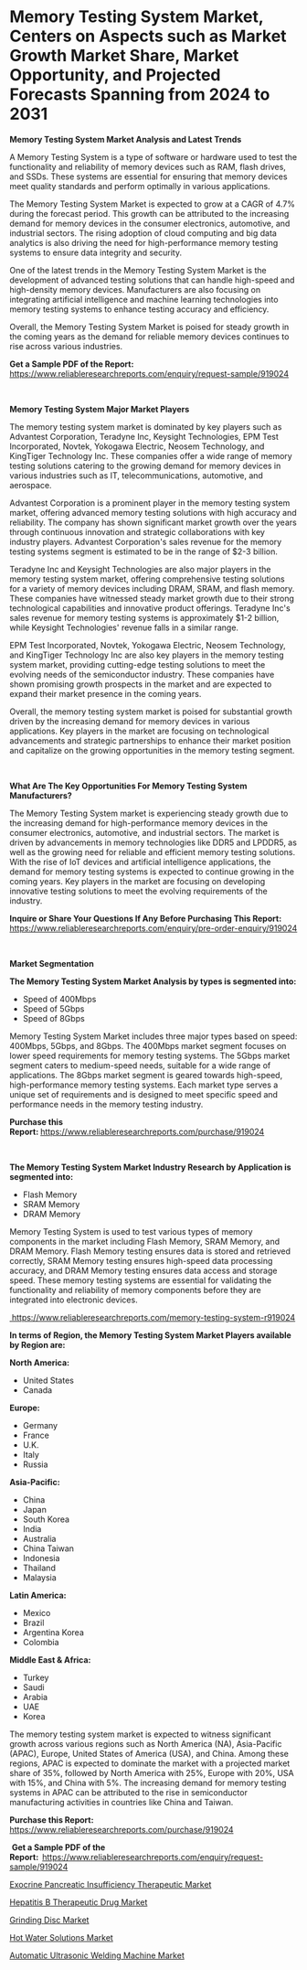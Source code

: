 <p><h1>Memory Testing System Market, Centers on Aspects such as Market Growth Market Share, Market Opportunity, and Projected Forecasts Spanning from 2024 to 2031</h1></p><p><strong>Memory Testing System Market Analysis and Latest Trends</strong></p>
<p><p>A Memory Testing System is a type of software or hardware used to test the functionality and reliability of memory devices such as RAM, flash drives, and SSDs. These systems are essential for ensuring that memory devices meet quality standards and perform optimally in various applications.</p><p>The Memory Testing System Market is expected to grow at a CAGR of 4.7% during the forecast period. This growth can be attributed to the increasing demand for memory devices in the consumer electronics, automotive, and industrial sectors. The rising adoption of cloud computing and big data analytics is also driving the need for high-performance memory testing systems to ensure data integrity and security.</p><p>One of the latest trends in the Memory Testing System Market is the development of advanced testing solutions that can handle high-speed and high-density memory devices. Manufacturers are also focusing on integrating artificial intelligence and machine learning technologies into memory testing systems to enhance testing accuracy and efficiency.</p><p>Overall, the Memory Testing System Market is poised for steady growth in the coming years as the demand for reliable memory devices continues to rise across various industries.</p></p>
<p><strong>Get a Sample PDF of the Report:&nbsp;</strong> <a href="https://www.reliableresearchreports.com/enquiry/request-sample/919024">https://www.reliableresearchreports.com/enquiry/request-sample/919024</a></p>
<p>&nbsp;</p>
<p><strong>Memory Testing System Major Market Players</strong></p>
<p><p>The memory testing system market is dominated by key players such as Advantest Corporation, Teradyne Inc, Keysight Technologies, EPM Test Incorporated, Novtek, Yokogawa Electric, Neosem Technology, and KingTiger Technology Inc. These companies offer a wide range of memory testing solutions catering to the growing demand for memory devices in various industries such as IT, telecommunications, automotive, and aerospace.</p><p>Advantest Corporation is a prominent player in the memory testing system market, offering advanced memory testing solutions with high accuracy and reliability. The company has shown significant market growth over the years through continuous innovation and strategic collaborations with key industry players. Advantest Corporation's sales revenue for the memory testing systems segment is estimated to be in the range of $2-3 billion.</p><p>Teradyne Inc and Keysight Technologies are also major players in the memory testing system market, offering comprehensive testing solutions for a variety of memory devices including DRAM, SRAM, and flash memory. These companies have witnessed steady market growth due to their strong technological capabilities and innovative product offerings. Teradyne Inc's sales revenue for memory testing systems is approximately $1-2 billion, while Keysight Technologies' revenue falls in a similar range.</p><p>EPM Test Incorporated, Novtek, Yokogawa Electric, Neosem Technology, and KingTiger Technology Inc are also key players in the memory testing system market, providing cutting-edge testing solutions to meet the evolving needs of the semiconductor industry. These companies have shown promising growth prospects in the market and are expected to expand their market presence in the coming years.</p><p>Overall, the memory testing system market is poised for substantial growth driven by the increasing demand for memory devices in various applications. Key players in the market are focusing on technological advancements and strategic partnerships to enhance their market position and capitalize on the growing opportunities in the memory testing segment.</p></p>
<p>&nbsp;</p>
<p><strong>What Are The Key Opportunities For Memory Testing System Manufacturers?</strong></p>
<p><p>The Memory Testing System market is experiencing steady growth due to the increasing demand for high-performance memory devices in the consumer electronics, automotive, and industrial sectors. The market is driven by advancements in memory technologies like DDR5 and LPDDR5, as well as the growing need for reliable and efficient memory testing solutions. With the rise of IoT devices and artificial intelligence applications, the demand for memory testing systems is expected to continue growing in the coming years. Key players in the market are focusing on developing innovative testing solutions to meet the evolving requirements of the industry.</p></p>
<p><strong>Inquire or Share Your Questions If Any Before Purchasing This Report:</strong> <a href="https://www.reliableresearchreports.com/enquiry/pre-order-enquiry/919024">https://www.reliableresearchreports.com/enquiry/pre-order-enquiry/919024</a></p>
<p>&nbsp;</p>
<p><strong>Market Segmentation</strong></p>
<p><strong>The Memory Testing System Market Analysis by types is segmented into:</strong></p>
<p><ul><li>Speed of 400Mbps</li><li>Speed of 5Gbps</li><li>Speed of 8Gbps</li></ul></p>
<p><p>Memory Testing System Market includes three major types based on speed: 400Mbps, 5Gbps, and 8Gbps. The 400Mbps market segment focuses on lower speed requirements for memory testing systems. The 5Gbps market segment caters to medium-speed needs, suitable for a wide range of applications. The 8Gbps market segment is geared towards high-speed, high-performance memory testing systems. Each market type serves a unique set of requirements and is designed to meet specific speed and performance needs in the memory testing industry.</p></p>
<p><strong>Purchase this Report:&nbsp;</strong><a href="https://www.reliableresearchreports.com/purchase/919024">https://www.reliableresearchreports.com/purchase/919024</a></p>
<p>&nbsp;</p>
<p><strong>The Memory Testing System Market Industry Research by Application is segmented into:</strong></p>
<p><ul><li>Flash Memory</li><li>SRAM Memory</li><li>DRAM Memory</li></ul></p>
<p><p>Memory Testing System is used to test various types of memory components in the market including Flash Memory, SRAM Memory, and DRAM Memory. Flash Memory testing ensures data is stored and retrieved correctly, SRAM Memory testing ensures high-speed data processing accuracy, and DRAM Memory testing ensures data access and storage speed. These memory testing systems are essential for validating the functionality and reliability of memory components before they are integrated into electronic devices.</p></p>
<p><a href="https://www.reliableresearchreports.com/memory-testing-system-r919024">&nbsp;https://www.reliableresearchreports.com/memory-testing-system-r919024</a></p>
<p><strong>In terms of Region, the Memory Testing System Market Players available by Region are:</strong></p>
<p>
    <p> <strong> North America: </strong>
        <ul>
            <li>United States</li>
            <li>Canada</li>
        </ul>
        </p> 
    <p> <strong> Europe: </strong>
        <ul>
            <li>Germany</li>
            <li>France</li>
            <li>U.K.</li>
            <li>Italy</li>
            <li>Russia</li>
        </ul>
        </p> 
    <p> <strong> Asia-Pacific: </strong>
        <ul>
            <li>China</li>
            <li>Japan</li>
            <li>South Korea</li>
            <li>India</li>
            <li>Australia</li>
            <li>China Taiwan</li>
            <li>Indonesia</li>
            <li>Thailand</li>
            <li>Malaysia</li>
        </ul>
        </p> 
    <p> <strong> Latin America: </strong>
        <ul>
            <li>Mexico</li>
            <li>Brazil</li>
            <li>Argentina Korea</li>
            <li>Colombia</li>
        </ul>
        </p> 
    <p> <strong> Middle East & Africa: </strong>
        <ul>
            <li>Turkey</li>
            <li>Saudi</li>
            <li>Arabia</li>
            <li>UAE</li>
            <li>Korea</li>
        </ul>
    </p>
    </p>
<p><p>The memory testing system market is expected to witness significant growth across various regions such as North America (NA), Asia-Pacific (APAC), Europe, United States of America (USA), and China. Among these regions, APAC is expected to dominate the market with a projected market share of 35%, followed by North America with 25%, Europe with 20%, USA with 15%, and China with 5%. The increasing demand for memory testing systems in APAC can be attributed to the rise in semiconductor manufacturing activities in countries like China and Taiwan.</p></p>
<p><strong>Purchase this Report: </strong><a href="https://www.reliableresearchreports.com/purchase/919024">https://www.reliableresearchreports.com/purchase/919024</a></p>
<p>&nbsp;<strong>Get a Sample PDF of the Report:&nbsp;&nbsp;</strong><a href="https://www.reliableresearchreports.com/enquiry/request-sample/919024">https://www.reliableresearchreports.com/enquiry/request-sample/919024</a></p>
<p><strong></strong></p>
<p><p><a href="https://github.com/waylose1223/Market-Research-Report-List-2/blob/main/exocrine-pancreatic-insufficiency-therapeutic-market.md">Exocrine Pancreatic Insufficiency Therapeutic Market</a></p><p><a href="https://github.com/hzxpgedq27/Market-Research-Report-List-1/blob/main/hepatitis-b-therapeutic-drug-market.md">Hepatitis B Therapeutic Drug Market</a></p><p><a href="https://medium.com/@bernadette.hunter4468/emerging-trends-in-grinding-disc-market-global-outlook-and-future-prospects-from-2024-2031-42ef9056b456">Grinding Disc Market</a></p><p><a href="https://medium.com/@emma.white454357/global-hot-water-solutions-market-size-is-expected-to-reach-at-a-cagr-of-9-3-262f42a4b7ca">Hot Water Solutions Market</a></p><p><a href="https://medium.com/@v8581137/deep-dive-into-the-automatic-ultrasonic-welding-machine-market-itstrends-market-segmentation-7248676e1750">Automatic Ultrasonic Welding Machine Market</a></p></p>